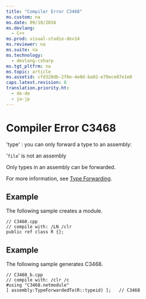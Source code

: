 ```yaml
---
title: "Compiler Error C3468"
ms.custom: na
ms.date: 09/19/2016
ms.devlang: 
  - C++
ms.prod: visual-studio-dev14
ms.reviewer: na
ms.suite: na
ms.technology: 
  - devlang-csharp
ms.tgt_pltfrm: na
ms.topic: article
ms.assetid: cfd320db-2f6e-4e0d-ba02-e79ece87e1e0
caps.latest.revision: 8
translation.priority.ht: 
  - de-de
  - ja-jp
---
```

# Compiler Error C3468
'type' : you can only forward a type to an assembly:  
  
 '`file`' is not an assembly  
  
 Only types in an assembly can be forwarded.  
  
 For more information, see [Type Forwarding](../vs140/Type-Forwarding--C---CLI-.md).  
  
## Example  
 The following sample creates a module.  
  
```  
// C3468.cpp  
// compile with: /LN /clr  
public ref class R {};  
```  
  
## Example  
 The following sample generates C3468.  
  
```  
// C3468_b.cpp  
// compile with: /clr /c  
#using "C3468.netmodule"  
[ assembly:TypeForwardedTo(R::typeid) ];   // C3468  
```